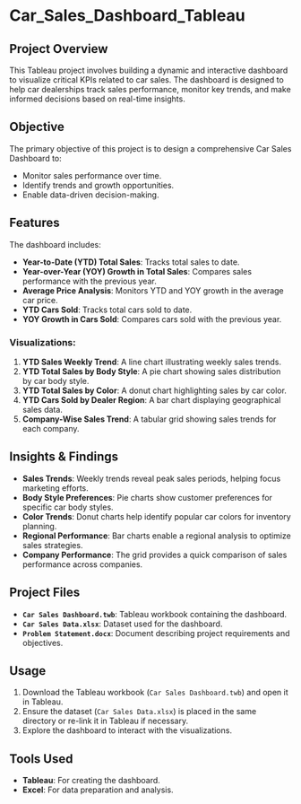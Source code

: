 # Car_Sales_Dashboard_Tableau

## Project Overview
This Tableau project involves building a dynamic and interactive dashboard to visualize critical KPIs related to car sales. The dashboard is designed to help car dealerships track sales performance, monitor key trends, and make informed decisions based on real-time insights.

## Objective
The primary objective of this project is to design a comprehensive Car Sales Dashboard to:
- Monitor sales performance over time.
- Identify trends and growth opportunities.
- Enable data-driven decision-making.

## Features
The dashboard includes:
- **Year-to-Date (YTD) Total Sales**: Tracks total sales to date.
- **Year-over-Year (YOY) Growth in Total Sales**: Compares sales performance with the previous year.
- **Average Price Analysis**: Monitors YTD and YOY growth in the average car price.
- **YTD Cars Sold**: Tracks total cars sold to date.
- **YOY Growth in Cars Sold**: Compares cars sold with the previous year.

### Visualizations:
1. **YTD Sales Weekly Trend**: A line chart illustrating weekly sales trends.
2. **YTD Total Sales by Body Style**: A pie chart showing sales distribution by car body style.
3. **YTD Total Sales by Color**: A donut chart highlighting sales by car color.
4. **YTD Cars Sold by Dealer Region**: A bar chart displaying geographical sales data.
5. **Company-Wise Sales Trend**: A tabular grid showing sales trends for each company.

## Insights & Findings
- **Sales Trends**: Weekly trends reveal peak sales periods, helping focus marketing efforts.
- **Body Style Preferences**: Pie charts show customer preferences for specific car body styles.
- **Color Trends**: Donut charts help identify popular car colors for inventory planning.
- **Regional Performance**: Bar charts enable a regional analysis to optimize sales strategies.
- **Company Performance**: The grid provides a quick comparison of sales performance across companies.

## Project Files
- **`Car Sales Dashboard.twb`**: Tableau workbook containing the dashboard.
- **`Car Sales Data.xlsx`**: Dataset used for the dashboard.
- **`Problem Statement.docx`**: Document describing project requirements and objectives.

## Usage
1. Download the Tableau workbook (`Car Sales Dashboard.twb`) and open it in Tableau.
2. Ensure the dataset (`Car Sales Data.xlsx`) is placed in the same directory or re-link it in Tableau if necessary.
3. Explore the dashboard to interact with the visualizations.

## Tools Used
- **Tableau**: For creating the dashboard.
- **Excel**: For data preparation and analysis.
